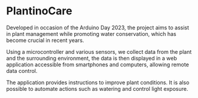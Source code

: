 # PlantinoCare
Developed in occasion of the Arduino Day 2023, the project aims to assist in plant management while promoting water conservation, which has become crucial in recent years. 

Using a microcontroller and various sensors, we collect data from the plant and the surrounding environment, the data is then displayed in a web application accessible from smartphones and computers, allowing remote data control. 

The application provides instructions to improve plant conditions. It is also possible to automate actions such as watering and control light exposure.
